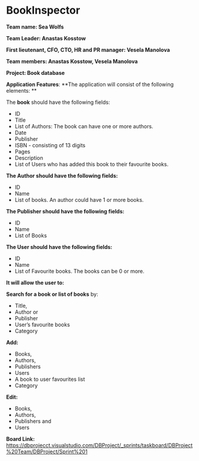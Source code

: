 # BookInspector

**Team name: Sea Wolfs**

**Team Leader: Anastas Kosstow**

**First lieutenant, CFO, CTO, HR and PR manager: Vesela Manolova**

**Team members: Anastas Kosstow, Vesela Manolova**

**Project: Book database**


**Application Features**: 
**The application will consist of the following elements: **

The **book** should have the following fields: 
* ID
* Title 
* List of Authors: The book can have one or more authors.  
* Date 
* Publisher 
* ISBN - consisting of 13 digits
* Pages 
* Description 
* List of Users who has added this book to their favourite books. 

**The Author should have the following fields:**
* ID
* Name 
* List of books. An author could have 1 or more books. 

**The Publisher should have the following fields:**
* ID
* Name 
* List of Books

**The User should have the following fields:**
* ID
* Name 
* List of Favourite books. The books can be 0 or more. 



****It will allow the user to:****

**Search for a book or list of books** by:
* Title,
* Author or 
* Publisher
* User’s favourite books
* Category


**Add:**
* Books, 
* Authors, 
* Publishers 
* Users
* A book to user favourites list
* Category


**Edit:**
* Books, 
* Authors, 
* Publishers and 
* Users

**Board Link:**
https://dbprojecct.visualstudio.com/DBProject/_sprints/taskboard/DBProject%20Team/DBProject/Sprint%201
